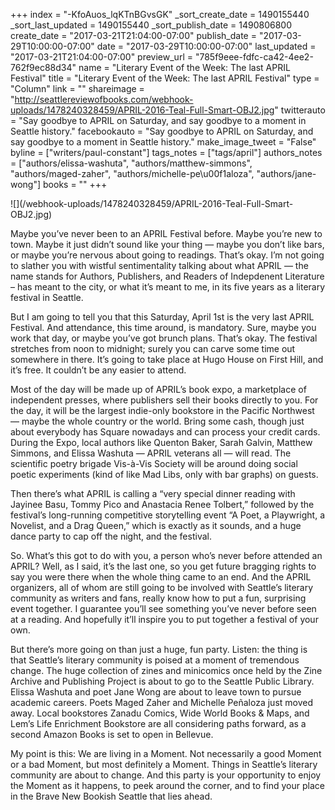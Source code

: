 +++
index = "-KfoAuos_lqKTnBGvsGK"
_sort_create_date = 1490155440
_sort_last_updated = 1490155440
_sort_publish_date = 1490806800
create_date = "2017-03-21T21:04:00-07:00"
publish_date = "2017-03-29T10:00:00-07:00"
date = "2017-03-29T10:00:00-07:00"
last_updated = "2017-03-21T21:04:00-07:00"
preview_url = "785f9eee-fdfc-ca42-4ee2-762f9ec88d34"
name = "Literary Event of the Week: The last APRIL Festival"
title = "Literary Event of the Week: The last APRIL Festival"
type = "Column"
link = ""
shareimage = "http://seattlereviewofbooks.com/webhook-uploads/1478240328459/APRIL-2016-Teal-Full-Smart-OBJ2.jpg"
twitterauto = "Say goodbye to APRIL on Saturday, and say goodbye to a moment in Seattle history."
facebookauto = "Say goodbye to APRIL on Saturday, and say goodbye to a moment in Seattle history."
make_image_tweet = "False"
byline = ["writers/paul-constant"]
tags_notes = ["tags/april"]
authors_notes = ["authors/elissa-washuta", "authors/matthew-simmons", "authors/maged-zaher", "authors/michelle-pe\u00f1aloza", "authors/jane-wong"]
books = ""
+++
<p class="image">![](/webhook-uploads/1478240328459/APRIL-2016-Teal-Full-Smart-OBJ2.jpg)</p>

Maybe you’ve never been to an APRIL Festival before. Maybe you’re new to town. Maybe it just didn’t sound like your thing — maybe you don’t like bars, or maybe you’re nervous about going to readings. That’s okay. I’m not going to slather you with wistful sentimentality talking about what APRIL — the name stands for Authors, Publishers, and Readers of Indepdenent Literature – has meant to the city, or what it’s meant to me, in its five years as a literary festival in Seattle.

But I am going to tell you that this Saturday, April 1st is the very last APRIL Festival. And attendance, this time around, is mandatory. Sure, maybe you work that day, or maybe you’ve got brunch plans. That’s okay. The festival stretches from noon to midnight; surely you can carve some time out somewhere in there. It’s going to take place at Hugo House on First Hill, and it’s free. It couldn’t be any easier to attend.

Most of the day will be made up of APRIL’s book expo, a marketplace of independent presses, where publishers sell their books directly to you. For the day, it will be the largest indie-only bookstore in the Pacific Northwest — maybe the whole country or the world. Bring some cash, though just about everybody has Square nowadays and can process your credit cards. During the Expo, local authors like Quenton Baker, Sarah Galvin, Matthew Simmons, and Elissa Washuta — APRIL veterans all — will read. The scientific poetry brigade Vis-à-Vis Society will be around doing social poetic experiments (kind of like Mad Libs, only with bar graphs) on guests.

Then there’s what APRIL is calling a “very special dinner reading with Jayinee Basu, Tommy Pico and Anastacia Renee Tolbert,” followed by the festival’s long-running competitive storytelling event “A Poet, a Playwright, a Novelist, and a Drag Queen,” which is exactly as it sounds, and a huge dance party to cap off the night, and the festival.

So. What’s this got to do with you, a person who’s never before attended an APRIL? Well, as I said, it’s the last one, so you get future bragging rights to say you were there when the whole thing came to an end. And the APRIL organizers, all of whom are still going to be involved with Seattle’s literary community as writers and fans, really know how to put a fun, surprising event together. I guarantee you’ll see something you’ve never before seen at a reading. And hopefully it’ll inspire you to put together a festival of your own.

But there’s more going on than just a huge, fun party. Listen: the thing is that Seattle’s literary community is poised at a moment of tremendous change. The huge collection of zines and minicomics once held by the Zine Archive and Publishing Project is about to go to the Seattle Public Library. Elissa Washuta and poet Jane Wong are about to leave town to pursue academic careers. Poets Maged Zaher and Michelle Peñaloza just moved away. Local bookstores Zanadu Comics, Wide World Books & Maps, and Lem’s Life Enrichment Bookstore are all considering paths forward, as a second Amazon Books is set to open in Bellevue. 

My point is this: We are living in a Moment. Not necessarily a good Moment or a bad Moment, but most definitely a Moment. Things in Seattle’s literary community are about to change. And this party is your opportunity to enjoy the Moment as it happens, to peek around the corner, and to find your place in the Brave New Bookish Seattle that lies ahead.
